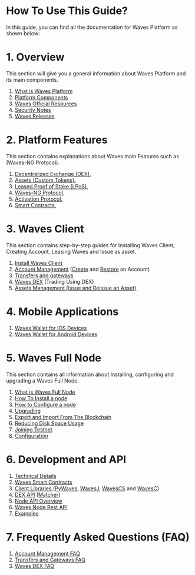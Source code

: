 # How To Use This Guide?

In this guide, you can find all the documentation for Waves Platform as shown below:

# 1. Overview

This section will give you a general information about Waves Platform and its main components.

1. [What is Waves Platform]()
2. [Platform Components](/en/overview/platform-components.md)
3. [Waves Official Resources](/en/overview/waves-official-resources.md)
4. [Security Notes](/en/overview/security-notes.md)
5. [Waves Releases](/en/overview/waves-releases.md)

# 2. Platform Features

This section contains explanations about Waves main Features such as \(Waves-NG Protocol\).

1. [Decentralized Exchange \(DEX\).](/en/platform-features/decentralized-cryptocurrency-exchange-dex.md)
2. [Assets \(Custom Tokens\).](/en/platform-features/assets-custom-tokens.md)
3. [Leased Proof of Stake \(LPoS\).](/en/platform-features/leased-proof-of-stake-lpos.md)
4. [Waves-NG Protocol.](/en/platform-features/waves-ng-protocol.md)
5. [Activation Protocol.](/en/platform-features/activation-protocol.md)
6. [Smart Contracts.](/en/platform-features/smart-contracts.md)

# 3. Waves Client

This section contains step-by-step guides for Installing Waves Client, Creating Account, Leasing Waves and Issue as asset.

1. [Install Waves Client](/en/waves-client/install-waves-client.md)
2. [Account Management](/en/waves-client/account-management.md) \([Create](/en/waves-client/account-management/creating-an-account.md) and [Restore](/en/waves-client/account-management/restore-an-account.md) an Account\)
3. [Transfers and gateways](/en/waves-client/wallet-management.md)
4. [Waves DEX](/en/waves-client/waves-dex.md) \(Trading Using DEX\)
5. [Assets Management \(Issue and Reissue an Asset\)](/en/waves-client/assets-management.md)

# 4. Mobile Applications

1. [Waves Wallet for IOS Devices](/en/mobile-apps/iOS.md)
2. [Waves Wallet for Android Devices](/en/mobile-apps/android.md)

# 5. Waves Full Node

This section contains all information about Installing, configuring and upgrading a Waves Full Node.

1. [What is Waves Full Node](/en/waves-full-node/what-is-a-full-node.md)
2. [How To Install a node](/en/waves-full-node/how-to-install-a-node/how-to-install-a-node.md)
3. [How to Configure a node](/en/waves-full-node/how-to-configure-a-node.md)
4. [Upgrading](/en/waves-full-node/upgrading.md)
5. [Export and Import From The Blockchain](/en/waves-full-node/export-and-import-from-the-blockchain.md)
6. [Reducing Disk Space Usage](/en/waves-full-node/reducing-disk-space-usage.md)
7. [Joining Testnet](/en/waves-full-node/joining-testnet.md)
8. [Configuration](/en/waves-full-node/configuration.md)

# 6. Development and API

1. [Technical Details](/en/technical-details/technical-details.md)
2. [Waves Smart Contracts](/en/technical-details/waves-contracts-language-description.md)
3. [Client Libraries ](/en/development-and-api/client-libraries.md)\([PyWaves](/en/development-and-api/client-libraries/pywaves.md), [WavesJ](/en/development-and-api/client-libraries/wavesj.md), [WavesCS](/en/development-and-api/client-libraries/wavescs.md) and [WavesC](/en/development-and-api/client-libraries/waves-c.md)\)
4. [DEX API](/en/development-and-api/dex-api.md) \([Matcher](/en/development-and-api/dex-api/matcher.md)\)
5. [Node API Overview](https://legacy.gitbook.com/book/waves-platform/wavesdocs/edit#)
6. [Waves Node Rest API](/en/development-and-api/waves-node-rest-api.md)
7. [Examples](/en/development-and-api/examples.md)

# 7. Frequently Asked Questions \(FAQ\)

1. [Account Management FAQ](/en/frequently-asked-questions-faq/account-management-faq.md)
2. [Transfers and Gateways FAQ](/en/frequently-asked-questions-faq/transfers-and-gateways-faq.md)
3. [Waves DEX FAQ](/en/frequently-asked-questions-faq/waves-dex-faq.md)
